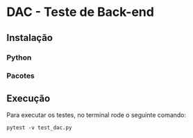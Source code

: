 # DAC - Teste de Back-end

## Instalação

### Python

### Pacotes

## Execução

Para executar os testes, no terminal rode o seguinte comando:

```
pytest -v test_dac.py
```
